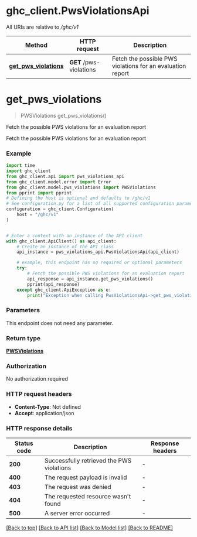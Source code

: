 # ghc_client.PwsViolationsApi

All URIs are relative to */ghc/v1*

Method | HTTP request | Description
------------- | ------------- | -------------
[**get_pws_violations**](PwsViolationsApi.md#get_pws_violations) | **GET** /pws-violations | Fetch the possible PWS violations for an evaluation report


# **get_pws_violations**
> PWSViolations get_pws_violations()

Fetch the possible PWS violations for an evaluation report

Fetch the possible PWS violations for an evaluation report

### Example


```python
import time
import ghc_client
from ghc_client.api import pws_violations_api
from ghc_client.model.error import Error
from ghc_client.model.pws_violations import PWSViolations
from pprint import pprint
# Defining the host is optional and defaults to /ghc/v1
# See configuration.py for a list of all supported configuration parameters.
configuration = ghc_client.Configuration(
    host = "/ghc/v1"
)


# Enter a context with an instance of the API client
with ghc_client.ApiClient() as api_client:
    # Create an instance of the API class
    api_instance = pws_violations_api.PwsViolationsApi(api_client)

    # example, this endpoint has no required or optional parameters
    try:
        # Fetch the possible PWS violations for an evaluation report
        api_response = api_instance.get_pws_violations()
        pprint(api_response)
    except ghc_client.ApiException as e:
        print("Exception when calling PwsViolationsApi->get_pws_violations: %s\n" % e)
```


### Parameters
This endpoint does not need any parameter.

### Return type

[**PWSViolations**](PWSViolations.md)

### Authorization

No authorization required

### HTTP request headers

 - **Content-Type**: Not defined
 - **Accept**: application/json


### HTTP response details

| Status code | Description | Response headers |
|-------------|-------------|------------------|
**200** | Successfully retrieved the PWS violations |  -  |
**400** | The request payload is invalid |  -  |
**403** | The request was denied |  -  |
**404** | The requested resource wasn&#39;t found |  -  |
**500** | A server error occurred |  -  |

[[Back to top]](#) [[Back to API list]](../README.md#documentation-for-api-endpoints) [[Back to Model list]](../README.md#documentation-for-models) [[Back to README]](../README.md)

